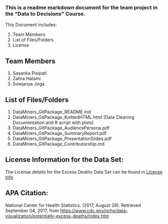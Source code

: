### This is a readme markdown document for the team project in the "Data to Decisions" Course.
This Document includes:
1. Team Members
2. List of Files/Folders
3. License

## Team Members
1. Sasanka Pisipati
2. Zahra Hatami
3. Sowjanya Joga

## List of Files/Folders
1. DataMiners_GitPackage_README.md
2. DataMiners_GitPackage_KnittedHTML.html (Data Cleaning Documentation and R script with plots)
4. DataMiners_GitPackage_AudiencePersona.pdf
5. DataMiners_GitPackage_SummaryReport.pdf 
6. DataMiners_GitPackage_PresentationSlides.pdf
7. DataMiners_GitPackage_Contributorship.md


## License Information for the Data Set:
The License details for the Excess Deaths Data Set can be found in [License Info](https://www.cms.gov/about-cms/agency-information/aboutwebsite/privacy-policy.html)

## APA Citation:
National Center for Health Statistics. (2017, August 28). Retrieved September 04, 2017, from https://www.cdc.gov/nchs/data-visualization/potentially-excess-deaths/index.htm
 
  

